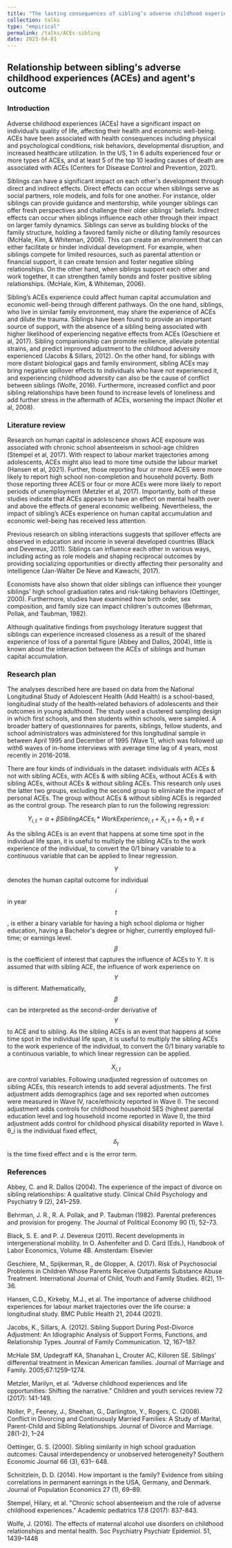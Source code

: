 ```yaml
---
title: "The lasting consequences of sibling’s adverse childhood experiences (ACEs) on human capital accumulation and economic well-being "
collection: talks
type: "empirical"
permalink: /talks/ACEs-sibling
date: 2023-04-01
---
```


## Relationship between sibling's adverse childhood experiences (ACEs) and agent's outcome

### Introduction
Adverse childhood experiences (ACEs) have a significant impact on individual’s quality of life, affecting their health and economic well-being. ACEs have been associated with health consequences including physical and psychological conditions, risk behaviors, developmental disruption, and increased healthcare utilization. In the US, 1 in 6 adults experienced four or more types of ACEs, and at least 5 of the top 10 leading causes of death are associated with ACEs (Centers for Disease Control and Prevention, 2021). 


Siblings can have a significant impact on each other's development through direct and indirect effects. Direct effects can occur when siblings serve as social partners, role models, and foils for one another. For instance, older siblings can provide guidance and mentorship, while younger siblings can offer fresh perspectives and challenge their older siblings' beliefs. Indirect effects can occur when siblings influence each other through their impact on larger family dynamics. Siblings can serve as building blocks of the family structure, holding a favored family niche or diluting family resources (McHale, Kim, & Whiteman, 2006). This can create an environment that can either facilitate or hinder individual development. For example, when siblings compete for limited resources, such as parental attention or financial support, it can create tension and foster negative sibling relationships. On the other hand, when siblings support each other and work together, it can strengthen family bonds and foster positive sibling relationships. (McHale, Kim, & Whiteman, 2006). 


Sibling’s ACEs experience could affect human capital accumulation and economic well-being through different pathways. On the one hand, siblings, who live in similar family environment, may share the experience of ACEs and dilute the trauma. Siblings have been found to provide an important source of support, with the absence of a sibling being associated with higher likelihood of experiencing negative effects from ACEs (Geschiere et al, 2017). Sibling companionship can promote resilience, alleviate potential strains, and predict improved adjustment to the childhood adversity experienced (Jacobs & Sillars, 2012). On the other hand, for siblings with more distant biological gaps and family environment, sibling ACEs may bring negative spillover effects to individuals who have not experienced it, and experiencing childhood adversity can also be the cause of conflict between siblings (Wolfe, 2016). Furthermore, increased conflict and poor sibling relationships have been found to increase levels of loneliness and add further stress in the aftermath of ACEs, worsening the impact (Noller et al, 2008).


### Literature review
Research on human capital in adolescence shows ACE exposure was associated with chronic school absenteeism in school-age children (Stempel et al, 2017). With respect to labour market trajectories among adolescents, ACEs might also lead to more time outside the labour market (Hansen et al, 2021). Further, those reporting four or more ACES were more likely to report high school non-completion and household poverty. Both those reporting three ACES or four or more ACEs were more likely to report periods of unemployment (Metzler et al, 2017). Importantly, both of these studies indicate that ACEs appears to have an effect on mental health over and above the effects of general economic wellbeing. Nevertheless, the impact of sibling’s ACEs experience on human capital accumulation and economic well-being has received less attention.


Previous research on sibling interactions suggests that spillover effects are observed in education and income in several developed countries (Black and Devereux, 2011). Siblings can influence each other in various ways, including acting as role models and shaping reciprocal outcomes by providing socializing opportunities or directly affecting their personality and intelligence (Jan-Walter De Neve and Kawachi, 2017).

Economists have also shown that older siblings can influence their younger siblings' high school graduation rates and risk-taking behaviors (Oettinger, 2000). Furthermore, studies have examined how birth order, sex composition, and family size can impact children's outcomes (Behrman, Pollak, and Taubman, 1982).

Although qualitative findings from psychology literature suggest that siblings can experience increased closeness as a result of the shared experience of loss of a parental figure (Abbey and Dallos, 2004), little is known about the interaction between the ACEs of siblings and human capital accumulation.


### Research plan 
The analyses described here are based on data from the National Longitudinal Study of Adolescent Health (Add Health) is a school-based, longitudinal study of the health-related behaviors of adolescents and their outcomes in young adulthood. The study used a clustered sampling design in which first schools, and then students within schools, were sampled. A broader battery of questionnaires for parents, siblings, fellow students, and school administrators was administered for this longitudinal sample in between April 1995 and December of 1995 (Wave 1), which was followed up with6 waves of in-home interviews with average time lag of 4 years, most recently in 2016-2018.


There are four kinds of individuals in the dataset: individuals with ACEs & not with sibling ACEs, with ACEs & with sibling ACEs, without ACEs & with sibling ACEs, without ACEs & without sibling ACEs. This research only uses the latter two groups, excluding the second group to eliminate the impact of personal ACEs. The group without ACEs & without sibling ACEs is regarded as the control group. 
The research plan to run the following regression:


$$
Y_{i,t}=\alpha+\beta SiblingACEs_i*WorkExperience_{i,t}+X_{i,t}+δ_t+θ_i+ε
$$


As the sibling ACEs is an event that happens at some time spot in the individual life span, it is useful to multiply the sibling ACEs to the work experience of the individual, to convert the 0/1 binary variable to a continuous variable that can be applied to linear regression. 


 $$Y$$ denotes the human capital outcome for individual  $$i$$ in year  $$t$$, is either a binary variable for having a high school diploma or higher education, having a Bachelor's degree or higher, currently employed full-time; or earnings level.$$\beta$$ is the coefficient of interest that captures the influence of ACEs to Y. It is assumed that with sibling ACE, the influence of work experience on $$Y$$ is different. Mathematically, $$\beta$$ can be interpreted as the second-order derivative of $$Y$$ to ACE and to sibling. As the sibling ACEs is an event that happens at some time spot in the individual life span, it is useful to multiply the sibling ACEs to the work experience of the individual, to convert the 0/1 binary variable to a continuous variable, to which linear regression can be applied.




$$X_{i,t}$$ are control variables. Following unadjusted regression of outcomes on sibling ACEs, this research intends to add several adjustments. The first adjustment adds demographics (age and sex reported when outcomes were measured in Wave IV, race/ethnicity reported in Wave I). The second adjustment adds controls for childhood household SES (highest parental education level and log household income reported in Wave I), the third adjustment adds control for childhood physical disability reported in Wave I.
θ_i is the individual fixed effect, $$ δ_t $$ is the time fixed effect and ε is the error term.


### References
Abbey, C. and R. Dallos (2004). The experience of the impact of divorce on sibling relationships: A qualitative study. Clinical Child Psychology and Psychiatry 9 (2), 241–259.

Behrman, J. R., R. A. Pollak, and P. Taubman (1982). Parental preferences and provision for progeny. The Journal of Political Economy 90 (1), 52–73.

Black, S. E. and P. J. Devereux (2011). Recent developments in intergenerational mobility. In O. Ashenfelter and D. Card (Eds.), Handbook of Labor Economics, Volume 4B. Amsterdam: Elsevier

Geschiere,  M., Spijkerman,  R., de Glopper,  A. (2017). Risk of Psychosocial Problems in Children Whose Parents Receive Outpatients Substance Abuse Treatment. International Journal of Child, Youth and Family Studies. 8(2), 11–36.

Hansen, C.D., Kirkeby, M.J., et al. The importance of adverse childhood experiences for labour market trajectories over the life course: a longitudinal study. BMC Public Health 21, 2044 (2021). 

Jacobs,  K., Sillars,  A. (2012). Sibling Support During Post-Divorce Adjustment: An Idiographic Analysis of Support Forms, Functions, and Relationship Types. Jounral of Family Communication. 12, 167–187.

McHale SM, Updegraff KA, Shanahan L, Crouter AC, Killoren SE. Siblings’ differential treatment in Mexican American families. Journal of Marriage and Family. 2005;67:1259–1274.

Metzler, Marilyn, et al. "Adverse childhood experiences and life opportunities: Shifting the narrative." Children and youth services review 72 (2017): 141-149.

Noller,  P., Feeney,  J., Sheehan,  G., Darlington,  Y., Rogers,  C. (2008). Conflict in Divorcing and Continuously Married Families: A Study of Marital, Parent-Child and Sibling Relationships. Journal of Divorce and Marriage. 28(1-2), 1–24

Oettinger, G. S. (2000). Sibling similarity in high school graduation outcomes: Causal interdependency or unobserved heterogeneity? Southern Economic Journal 66 (3), 631– 648.

Schnitzlein, D. D. (2014). How important is the family? Evidence from sibling correlations in permanent earnings in the USA, Germany, and Denmark. Journal of Population Economics 27 (1), 69–89.

Stempel, Hilary, et al. "Chronic school absenteeism and the role of adverse childhood experiences." Academic pediatrics 17.8 (2017): 837-843.

Wolfe,  J. (2016). The effects of maternal alcohol use disorders on childhood relationships and mental health. Soc Psychiatry Psychiatr Epidemiol. 51, 1439–1448
